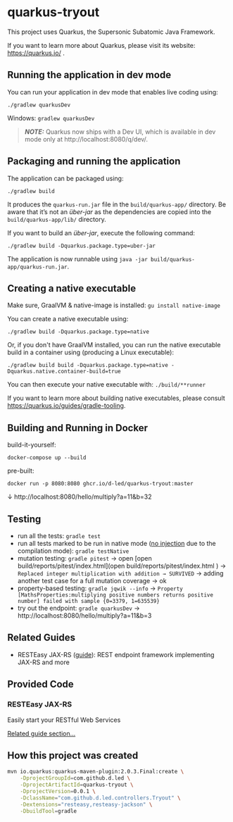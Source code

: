 # quarkus-tryout

This project uses Quarkus, the Supersonic Subatomic Java Framework.

If you want to learn more about Quarkus, please visit its website: https://quarkus.io/ .

## Running the application in dev mode

You can run your application in dev mode that enables live coding using:
```shell script
./gradlew quarkusDev
```

Windows: `gradlew quarkusDev`

> **_NOTE:_**  Quarkus now ships with a Dev UI, which is available in dev mode only at http://localhost:8080/q/dev/.

## Packaging and running the application

The application can be packaged using:
```shell script
./gradlew build
```
It produces the `quarkus-run.jar` file in the `build/quarkus-app/` directory.
Be aware that it’s not an _über-jar_ as the dependencies are copied into the `build/quarkus-app/lib/` directory.

If you want to build an _über-jar_, execute the following command:
```shell script
./gradlew build -Dquarkus.package.type=uber-jar
```

The application is now runnable using `java -jar build/quarkus-app/quarkus-run.jar`.

## Creating a native executable

Make sure, GraalVM & native-image is installed: `gu install native-image`

You can create a native executable using: 
```shell script
./gradlew build -Dquarkus.package.type=native
```

Or, if you don't have GraalVM installed, you can run the native executable build in a container using (producing a Linux executable): 
```shell script
./gradlew build build -Dquarkus.package.type=native -Dquarkus.native.container-build=true
```

You can then execute your native executable with: `./build/**runner`

If you want to learn more about building native executables, please consult https://quarkus.io/guides/gradle-tooling.

## Building and Running in Docker

build-it-yourself:

```shell
docker-compose up --build
```

pre-built:

```shell
docker run -p 8080:8080 ghcr.io/d-led/quarkus-tryout:master
```

&darr; http://localhost:8080/hello/multiply?a=11&b=32

## Testing

- run all the tests: `gradle test`
- run all tests marked to be run in native mode
  ([no injection](https://quarkus.io/guides/getting-started-testing#native-executable-testing) 
  due to the compilation mode): `gradle testNative`
- mutation testing: `gradle pitest`
  &rarr; open [open build/reports/pitest/index.html](open build/reports/pitest/index.html )
  &rarr; `Replaced integer multiplication with addition → SURVIVED`
  &rarr; adding another test case for a full mutation coverage
  &rarr; ok
- property-based testing: `gradle jqwik --info`
  &rarr; `Property [MathsProperties:multiplying positive numbers returns positive number] failed with sample {0=3379, 1=635539}`
- try out the endpoint: `gradle quarkusDev` &rarr; http://localhost:8080/hello/multiply?a=11&b=3

## Related Guides

- RESTEasy JAX-RS ([guide](https://quarkus.io/guides/rest-json)): REST endpoint framework implementing JAX-RS and more

## Provided Code

### RESTEasy JAX-RS

Easily start your RESTful Web Services

[Related guide section...](https://quarkus.io/guides/getting-started#the-jax-rs-resources)

## How this project was created

```bash
mvn io.quarkus:quarkus-maven-plugin:2.0.3.Final:create \
    -DprojectGroupId=com.github.d.led \
    -DprojectArtifactId=quarkus-tryout \
    -DprojectVersion=0.0.1 \
    -DclassName="com.github.d.led.controllers.Tryout" \
    -Dextensions="resteasy,resteasy-jackson" \
    -DbuildTool=gradle
```

